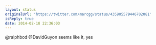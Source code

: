 ```yaml
---
layout: status
originalUrl: 'https://twitter.com/marcgg/status/435905579446702081'
isReply: true
date: 2014-02-18 22:36:03
---
```


@ralphbod @DavidGuyon seems like it, yes
